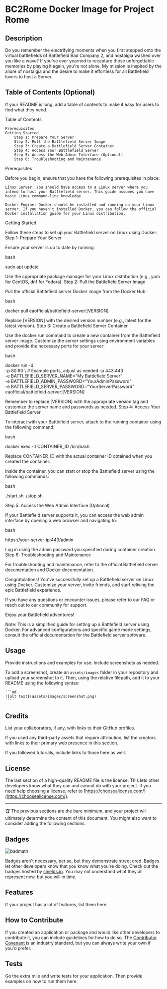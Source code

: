 # BC2Rome Docker Image for Project Rome 
## Description
Do you remember the electrifying moments when you first stepped onto the virtual battlefields of Battlefield Bad Company 2, and nostalgia washed over you like a wave? If you've ever yearned to recapture those unforgettable memories by playing it again, you're not alone. My mission is inspired by the allure of nostalgia and the desire to make it effortless for all Battlefield lovers to host a Server.

## Table of Contents (Optional)

If your README is long, add a table of contents to make it easy for users to find what they need.

Table of Contents

    Prerequisites
    Getting Started
        Step 1: Prepare Your Server
        Step 2: Pull the Battlefield Server Image
        Step 3: Create a Battlefield Server Container
        Step 4: Access Your Battlefield Server
        Step 5: Access the Web Admin Interface (Optional)
        Step 6: Troubleshooting and Maintenance

Prerequisites

Before you begin, ensure that you have the following prerequisites in place:

    Linux Server: You should have access to a Linux server where you intend to host your Battlefield server. This guide assumes you have basic Linux command-line knowledge.

    Docker Engine: Docker should be installed and running on your Linux server. If you haven't installed Docker, you can follow the official Docker installation guide for your Linux distribution.

Getting Started

Follow these steps to set up your Battlefield server on Linux using Docker:
Step 1: Prepare Your Server

Ensure your server is up to date by running:

bash

sudo apt update

Use the appropriate package manager for your Linux distribution (e.g., yum for CentOS, dnf for Fedora).
Step 2: Pull the Battlefield Server Image

Pull the official Battlefield server Docker image from the Docker Hub:

bash

docker pull eaofficial/battlefield-server:[VERSION]

Replace [VERSION] with the desired version number (e.g., latest for the latest version).
Step 3: Create a Battlefield Server Container

Use the docker run command to create a new container from the Battlefield server image. Customize the server settings using environment variables and provide the necessary ports for your server:

bash

docker run -d \
  -p 80:80 \         # Example ports, adjust as needed
  -p 443:443 \
  -e BATTLEFIELD_SERVER_NAME="My Battlefield Server" \
  -e BATTLEFIELD_ADMIN_PASSWORD="YourAdminPassword" \
  -e BATTLEFIELD_SERVER_PASSWORD="YourServerPassword" \
  eaofficial/battlefield-server:[VERSION]

Remember to replace [VERSION] with the appropriate version tag and customize the server name and passwords as needed.
Step 4: Access Your Battlefield Server

To interact with your Battlefield server, attach to the running container using the following command:

bash

docker exec -it CONTAINER_ID /bin/bash

Replace CONTAINER_ID with the actual container ID obtained when you created the container.

Inside the container, you can start or stop the Battlefield server using the following commands:

bash

./start.sh
./stop.sh

Step 5: Access the Web Admin Interface (Optional)

If your Battlefield server supports it, you can access the web admin interface by opening a web browser and navigating to:

bash

https://your-server-ip:443/admin

Log in using the admin password you specified during container creation.
Step 6: Troubleshooting and Maintenance

For troubleshooting and maintenance, refer to the official Battlefield server documentation and Docker documentation.

Congratulations! You've successfully set up a Battlefield server on Linux using Docker. Customize your server, invite friends, and start reliving the epic Battlefield experience.

If you have any questions or encounter issues, please refer to our FAQ or reach out to our community for support.

Enjoy your Battlefield adventures!

Note: This is a simplified guide for setting up a Battlefield server using Docker. For advanced configurations and specific game mode settings, consult the official documentation for the Battlefield server software.
## Usage

Provide instructions and examples for use. Include screenshots as needed.

To add a screenshot, create an `assets/images` folder in your repository and upload your screenshot to it. Then, using the relative filepath, add it to your README using the following syntax:

    ```md
    ![alt text](assets/images/screenshot.png)
    ```

## Credits

List your collaborators, if any, with links to their GitHub profiles.

If you used any third-party assets that require attribution, list the creators with links to their primary web presence in this section.

If you followed tutorials, include links to those here as well.

## License

The last section of a high-quality README file is the license. This lets other developers know what they can and cannot do with your project. If you need help choosing a license, refer to [https://choosealicense.com/](https://choosealicense.com/).

---

🏆 The previous sections are the bare minimum, and your project will ultimately determine the content of this document. You might also want to consider adding the following sections.

## Badges

![badmath](https://img.shields.io/github/languages/top/lernantino/badmath)

Badges aren't necessary, per se, but they demonstrate street cred. Badges let other developers know that you know what you're doing. Check out the badges hosted by [shields.io](https://shields.io/). You may not understand what they all represent now, but you will in time.

## Features

If your project has a lot of features, list them here.

## How to Contribute

If you created an application or package and would like other developers to contribute it, you can include guidelines for how to do so. The [Contributor Covenant](https://www.contributor-covenant.org/) is an industry standard, but you can always write your own if you'd prefer.

## Tests

Go the extra mile and write tests for your application. Then provide examples on how to run them here.
